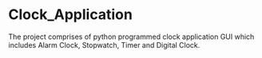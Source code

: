# Clock_Application
The project comprises of python programmed clock application GUI which includes Alarm Clock, Stopwatch, Timer and Digital Clock.
